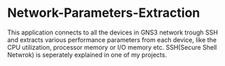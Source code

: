 # Network-Parameters-Extraction
This application connects to all the devices in GNS3 network trough SSH and extracts various performance parameters from each device, like the CPU utilization, processor memory or I/O memory etc.
SSH(Secure Shell Netwrok) is seperately explained in one of my projects.

